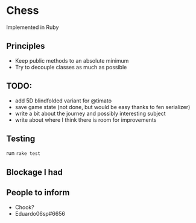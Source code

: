 # Chess

Implemented in Ruby

## Principles

* Keep public methods to an absolute minimum
* Try to decouple classes as much as possible

## TODO:

* add 5D blindfolded variant for @timato
* save game state (not done, but would be easy thanks to fen serializer)
* write a bit about the journey and possibly interesting subject
* write about where I think there is room for improvements 

## Testing

run `rake test`

## Blockage I had

## People to inform

* Chook? 
* Eduardo06sp#6656
